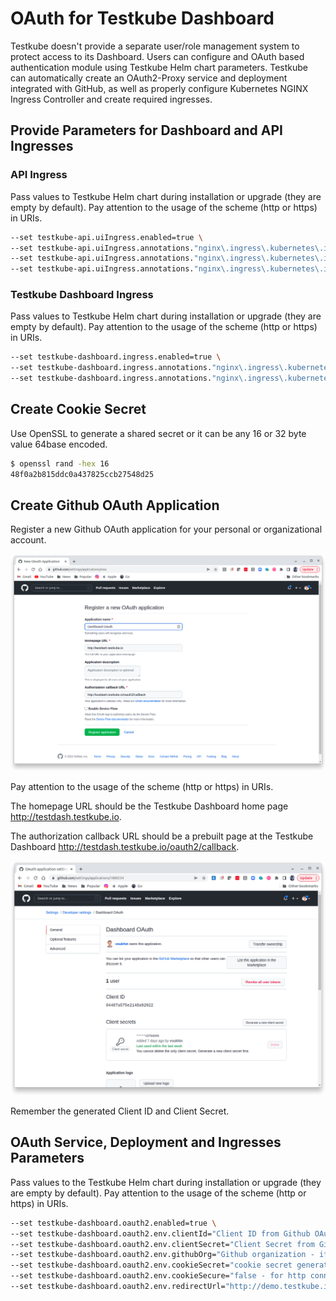 # OAuth for Testkube Dashboard

Testkube doesn't provide a separate user/role management system to protect access to its Dashboard.
Users can configure and OAuth based authentication module using Testkube Helm chart parameters.
Testkube can automatically create an OAuth2-Proxy service and deployment integrated
with GitHub, as well as properly configure Kubernetes NGINX Ingress Controller and create required
ingresses.

## Provide Parameters for Dashboard and API Ingresses

### API Ingress

Pass values to Testkube Helm chart during installation or upgrade (they are empty by default).
Pay attention to the usage of the scheme (http or https) in URIs.

```bash
--set testkube-api.uiIngress.enabled=true \
--set testkube-api.uiIngress.annotations."nginx\.ingress\.kubernetes\.io/auth-url"="http://\$host/oauth2/auth" \
--set testkube-api.uiIngress.annotations."nginx\.ingress\.kubernetes\.io/auth-signin"="http://\$host/oauth2/start?rd=\$escaped_request_uri" \
--set testkube-api.uiIngress.annotations."nginx\.ingress\.kubernetes\.io/access-control-allow-origin"="*"
```

### Testkube Dashboard Ingress

Pass values to Testkube Helm chart during installation or upgrade (they are empty by default).
Pay attention to the usage of the scheme (http or https) in URIs.

```bash
--set testkube-dashboard.ingress.enabled=true \
--set testkube-dashboard.ingress.annotations."nginx\.ingress\.kubernetes\.io/auth-url"="http://\$host/oauth2/auth" \
--set testkube-dashboard.ingress.annotations."nginx\.ingress\.kubernetes\.io/auth-signin"="http://\$host/oauth2/start?rd=\$escaped_request_uri"
```

## Create Cookie Secret

Use OpenSSL to generate a shared secret or it can be any 16 or 32 byte value 64base encoded.

```bash
$ openssl rand -hex 16
48f0a2b815ddc0a437825ccb27548d25
```

## Create Github OAuth Application

Register a new Github OAuth application for your personal or organizational account.

![Register new App](../../img/github_app_request_ui.png)

Pay attention to the usage of the scheme (http or https) in URIs.

The homepage URL should be the Testkube Dashboard home page http://testdash.testkube.io.

The authorization callback URL should be a prebuilt page at the Testkube Dashboard http://testdash.testkube.io/oauth2/callback.

![View created App](../../img/github_app_response_ui.png)

Remember the generated Client ID and Client Secret.

## OAuth Service, Deployment and Ingresses Parameters

Pass values to the Testkube Helm chart during installation or upgrade (they are empty by default).
Pay attention to the usage of the scheme (http or https) in URIs.

```bash
--set testkube-dashboard.oauth2.enabled=true \
--set testkube-dashboard.oauth2.env.clientId="Client ID from Github OAuth application" \
--set testkube-dashboard.oauth2.env.clientSecret="Client Secret from Github OAuth application" \
--set testkube-dashboard.oauth2.env.githubOrg="Github organization - if you need to provide access only to members of your organization" \
--set testkube-dashboard.oauth2.env.cookieSecret="cookie secret generated above" \
--set testkube-dashboard.oauth2.env.cookieSecure="false - for http connection, true - for https connections" \
--set testkube-dashboard.oauth2.env.redirectUrl="http://demo.testkube.io/oauth2/callback"
```
